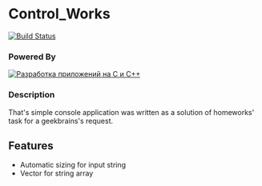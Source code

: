 # Control_Works

[![Build Status](https://travis-ci.org/joemccann/dillinger.svg?branch=master)](https://github.com/proKGB1st/Control_Works/tree/main)

### Powered By
[![Разработка приложений на C и C++](https://visualstudio.microsoft.com/wp-content/uploads/2019/03/CppLogo.svg)](https://visualstudio.microsoft.com/ru/vs/features/cplusplus/) 

### Description
That's simple console application was written as a solution of homeworks' task for a geekbrains's request. 

## Features
- Automatic sizing for input string 
- Vector for string array
